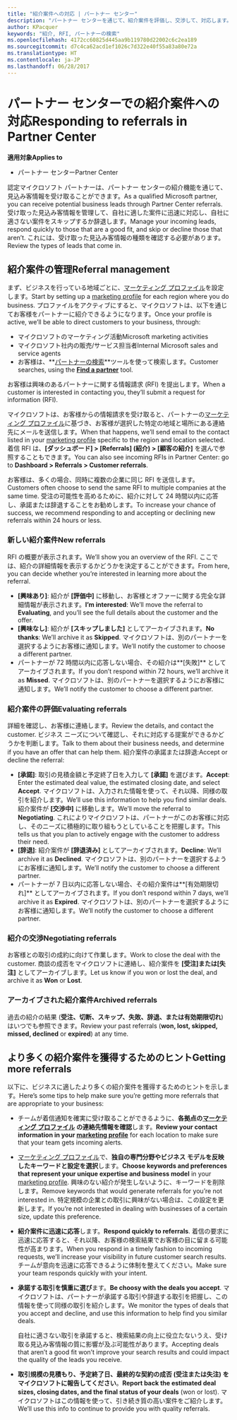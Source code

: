 ```yaml
---
title: "紹介案件への対応 | パートナー センター"
description: "パートナー センターを通じて、紹介案件を評価し、交渉して、対応します。"
author: KPacquer
keywords: "紹介, RFI, パートナーの検索"
ms.openlocfilehash: 4172cc60825d445aa9b119780d22002c6c2ea189
ms.sourcegitcommit: d7c4ca62acd1ef1026c7d322e40f55a83a80e72a
ms.translationtype: HT
ms.contentlocale: ja-JP
ms.lasthandoff: 06/28/2017
---
```

# <a name="responding-to-referrals-in-partner-center"></a><span data-ttu-id="4f8d6-104">パートナー センターでの紹介案件への対応</span><span class="sxs-lookup"><span data-stu-id="4f8d6-104">Responding to referrals in Partner Center</span></span>

**<span data-ttu-id="4f8d6-105">適用対象</span><span class="sxs-lookup"><span data-stu-id="4f8d6-105">Applies to</span></span>**

-  <span data-ttu-id="4f8d6-106">パートナー センター</span><span class="sxs-lookup"><span data-stu-id="4f8d6-106">Partner Center</span></span>

<span data-ttu-id="4f8d6-107">認定マイクロソフト パートナーは、パートナー センターの紹介機能を通じて、見込み客情報を受け取ることができます。</span><span class="sxs-lookup"><span data-stu-id="4f8d6-107">As a qualified Microsoft partner, you can receive potential business leads through Partner Center referrals.</span></span> <span data-ttu-id="4f8d6-108">受け取った見込み客情報を管理して、自社に適した案件に迅速に対応し、自社に適さない案件をスキップするか辞退します。</span><span class="sxs-lookup"><span data-stu-id="4f8d6-108">Manage your incoming leads, respond quickly to those that are a good fit, and skip or decline those that aren’t.</span></span> <span data-ttu-id="4f8d6-109">これには、受け取った見込み客情報の種類を確認する必要があります。</span><span class="sxs-lookup"><span data-stu-id="4f8d6-109">Review the types of leads that come in.</span></span> 

## <a name="referral-management"></a><span data-ttu-id="4f8d6-110">紹介案件の管理</span><span class="sxs-lookup"><span data-stu-id="4f8d6-110">Referral management</span></span>

<span data-ttu-id="4f8d6-111">まず、ビジネスを行っている地域ごとに、[マーケティング プロファイル](create-a-marketing-profile.md)を設定します。</span><span class="sxs-lookup"><span data-stu-id="4f8d6-111">Start by setting up a [marketing profile](create-a-marketing-profile.md) for each region where you do business.</span></span> <span data-ttu-id="4f8d6-112">プロファイルをアクティブにすると、マイクロソフトは、以下を通じてお客様をパートナーに紹介できるようになります。</span><span class="sxs-lookup"><span data-stu-id="4f8d6-112">Once your profile is active, we’ll be able to direct customers to your business, through:</span></span>

*  <span data-ttu-id="4f8d6-113">マイクロソフトのマーケティング活動</span><span class="sxs-lookup"><span data-stu-id="4f8d6-113">Microsoft marketing activities</span></span>
*  <span data-ttu-id="4f8d6-114">マイクロソフト社内の販売/サービス担当者</span><span class="sxs-lookup"><span data-stu-id="4f8d6-114">Internal Microsoft sales and service agents</span></span>
*  <span data-ttu-id="4f8d6-115">お客様は、**[パートナーの検索](https://partnercenter.microsoft.com/pcv/search)**ツールを使って検索します。</span><span class="sxs-lookup"><span data-stu-id="4f8d6-115">Customer searches, using the **[Find a partner](https://partnercenter.microsoft.com/pcv/search)** tool.</span></span>

<span data-ttu-id="4f8d6-116">お客様は興味のあるパートナーに関する情報請求 (RFI) を提出します。</span><span class="sxs-lookup"><span data-stu-id="4f8d6-116">When a customer is interested in contacting you, they’ll submit a request for information (RFI).</span></span> 

<span data-ttu-id="4f8d6-117">マイクロソフトは、お客様からの情報請求を受け取ると、パートナーの[マーケティング プロファイル](create-a-marketing-profile.md)に基づき、お客様が選択した特定の地域と場所にある連絡先にメールを送信します。</span><span class="sxs-lookup"><span data-stu-id="4f8d6-117">When that happens, we’ll send email to the contact listed in your [marketing profile](create-a-marketing-profile.md) specific to the region and location selected.</span></span> <span data-ttu-id="4f8d6-118">着信 RFI は、**[ダッシュボード] > [Referrals] (紹介) > [顧客の紹介]** を選んで参照することもできます。</span><span class="sxs-lookup"><span data-stu-id="4f8d6-118">You can also see incoming RFIs in Partner Center: go to **Dashboard > Referrals > Customer referrals**.</span></span>

<span data-ttu-id="4f8d6-119">お客様は、多くの場合、同時に複数の企業に同じ RFI を送信します。</span><span class="sxs-lookup"><span data-stu-id="4f8d6-119">Customers often choose to send the same RFI to multiple companies at the same time.</span></span> <span data-ttu-id="4f8d6-120">受注の可能性を高めるために、紹介に対して 24 時間以内に応答し、承諾または辞退することをお勧めします。</span><span class="sxs-lookup"><span data-stu-id="4f8d6-120">To increase your chance of success, we recommend responding to and accepting or declining new referrals within 24 hours or less.</span></span>

### <a name="new-referrals"></a><span data-ttu-id="4f8d6-121">新しい紹介案件</span><span class="sxs-lookup"><span data-stu-id="4f8d6-121">New referrals</span></span>

<span data-ttu-id="4f8d6-122">RFI の概要が表示されます。</span><span class="sxs-lookup"><span data-stu-id="4f8d6-122">We’ll show you an overview of the RFI.</span></span> <span data-ttu-id="4f8d6-123">ここでは、紹介の詳細情報を表示するかどうかを決定することができます。</span><span class="sxs-lookup"><span data-stu-id="4f8d6-123">From here, you can decide whether you’re interested in learning more about the referral.</span></span> 

*  <span data-ttu-id="4f8d6-124">**[興味あり]**: 紹介が **[評価中]** に移動し、お客様とオファーに関する完全な詳細情報が表示されます。</span><span class="sxs-lookup"><span data-stu-id="4f8d6-124">**I’m interested**: We’ll move the referral to **Evaluating**, and you’ll see the full details about the customer and the offer.</span></span> 
*  <span data-ttu-id="4f8d6-125">**[興味なし]**: 紹介が **[スキップしました]** としてアーカイブされます。</span><span class="sxs-lookup"><span data-stu-id="4f8d6-125">**No thanks**: We’ll archive it as **Skipped**.</span></span> <span data-ttu-id="4f8d6-126">マイクロソフトは、別のパートナーを選択するようにお客様に通知します。</span><span class="sxs-lookup"><span data-stu-id="4f8d6-126">We’ll notify the customer to choose a different partner.</span></span>
*  <span data-ttu-id="4f8d6-127">パートナーが 72 時間以内に応答しない場合、その紹介は**[失敗]** としてアーカイブされます。</span><span class="sxs-lookup"><span data-stu-id="4f8d6-127">If you don’t respond within 72 hours, we’ll archive it as **Missed**.</span></span> <span data-ttu-id="4f8d6-128">マイクロソフトは、別のパートナーを選択するようにお客様に通知します。</span><span class="sxs-lookup"><span data-stu-id="4f8d6-128">We’ll notify the customer to choose a different partner.</span></span>

### <a name="evaluating-referrals"></a><span data-ttu-id="4f8d6-129">紹介案件の評価</span><span class="sxs-lookup"><span data-stu-id="4f8d6-129">Evaluating referrals</span></span>

<span data-ttu-id="4f8d6-130">詳細を確認し、お客様に連絡します。</span><span class="sxs-lookup"><span data-stu-id="4f8d6-130">Review the details, and contact the customer.</span></span> <span data-ttu-id="4f8d6-131">ビジネス ニーズについて確認し、それに対応する提案ができるかどうかを判断します。</span><span class="sxs-lookup"><span data-stu-id="4f8d6-131">Talk to them about their business needs, and determine if you have an offer that can help them.</span></span> <span data-ttu-id="4f8d6-132">紹介案件の承諾または辞退:</span><span class="sxs-lookup"><span data-stu-id="4f8d6-132">Accept or decline the referral:</span></span> 

*  <span data-ttu-id="4f8d6-133">**[承諾]**: 取引の見積金額と予定終了日を入力して **[承諾]** を選びます。</span><span class="sxs-lookup"><span data-stu-id="4f8d6-133">**Accept**: Enter the estimated deal value, the estimated closing date, and select **Accept**.</span></span> <span data-ttu-id="4f8d6-134">マイクロソフトは、入力された情報を使って、それ以降、同様の取引を紹介します。</span><span class="sxs-lookup"><span data-stu-id="4f8d6-134">We’ll use this information to help you find similar deals.</span></span> <span data-ttu-id="4f8d6-135">紹介案件が **[交渉中]** に移動します。</span><span class="sxs-lookup"><span data-stu-id="4f8d6-135">We’ll move the referral to **Negotiating**.</span></span> <span data-ttu-id="4f8d6-136">これによりマイクロソフトは、パートナーがこのお客様に対応し、そのニーズに積極的に取り組もうとしていることを把握します。</span><span class="sxs-lookup"><span data-stu-id="4f8d6-136">This tells us that you plan to actively engage with the customer to address their need.</span></span>
*  <span data-ttu-id="4f8d6-137">**[辞退]**: 紹介案件が **[辞退済み]** としてアーカイブされます。</span><span class="sxs-lookup"><span data-stu-id="4f8d6-137">**Decline**: We’ll archive it as **Declined**.</span></span> <span data-ttu-id="4f8d6-138">マイクロソフトは、別のパートナーを選択するようにお客様に通知します。</span><span class="sxs-lookup"><span data-stu-id="4f8d6-138">We’ll notify the customer to choose a different partner.</span></span>
*  <span data-ttu-id="4f8d6-139">パートナーが 7 日以内に応答しない場合、その紹介案件は**[有効期限切れ]** としてアーカイブされます。</span><span class="sxs-lookup"><span data-stu-id="4f8d6-139">If you don’t respond within 7 days, we’ll archive it as **Expired**.</span></span> <span data-ttu-id="4f8d6-140">マイクロソフトは、別のパートナーを選択するようにお客様に通知します。</span><span class="sxs-lookup"><span data-stu-id="4f8d6-140">We’ll notify the customer to choose a different partner.</span></span>

### <a name="negotiating-referrals"></a><span data-ttu-id="4f8d6-141">紹介の交渉</span><span class="sxs-lookup"><span data-stu-id="4f8d6-141">Negotiating referrals</span></span>

<span data-ttu-id="4f8d6-142">お客様との取引の成約に向けて作業します。</span><span class="sxs-lookup"><span data-stu-id="4f8d6-142">Work to close the deal with the customer.</span></span> <span data-ttu-id="4f8d6-143">商談の成否をマイクロソフトに連絡し、紹介案件を **[受注]**または**[失注]** としてアーカイブします。</span><span class="sxs-lookup"><span data-stu-id="4f8d6-143">Let us know if you won or lost the deal, and archive it as **Won** or **Lost**.</span></span> 

### <a name="archived-referrals"></a><span data-ttu-id="4f8d6-144">アーカイブされた紹介案件</span><span class="sxs-lookup"><span data-stu-id="4f8d6-144">Archived referrals</span></span>

<span data-ttu-id="4f8d6-145">過去の紹介の結果 (**受注、切断、スキップ、失敗、辞退、**または**有効期限切れ**) はいつでも参照できます。</span><span class="sxs-lookup"><span data-stu-id="4f8d6-145">Review your past referrals (**won, lost, skipped, missed, declined** or **expired**) at any time.</span></span> 

## <a name="getting-more-referrals"></a><span data-ttu-id="4f8d6-146">より多くの紹介案件を獲得するためのヒント</span><span class="sxs-lookup"><span data-stu-id="4f8d6-146">Getting more referrals</span></span>

<span data-ttu-id="4f8d6-147">以下に、ビジネスに適したより多くの紹介案件を獲得するためのヒントを示します。</span><span class="sxs-lookup"><span data-stu-id="4f8d6-147">Here’s some tips to help make sure you’re getting more referrals that are appropriate to your business:</span></span>

*  <span data-ttu-id="4f8d6-148">チームが着信通知を確実に受け取ることができるように、**各拠点の[マーケティング プロファイル](create-a-marketing-profile.md) の連絡先情報を確認**します。</span><span class="sxs-lookup"><span data-stu-id="4f8d6-148">**Review your contact information in your [marketing profile](create-a-marketing-profile.md)** for each location to make sure that your team gets incoming alerts.</span></span>

*  <span data-ttu-id="4f8d6-149">[マーケティング プロファイル](create-a-marketing-profile.md)で、**独自の専門分野やビジネス モデルを反映したキーワードと設定を選択**します。</span><span class="sxs-lookup"><span data-stu-id="4f8d6-149">**Choose keywords and preferences that represent your unique expertise and business model** in your [marketing profile](create-a-marketing-profile.md).</span></span> <span data-ttu-id="4f8d6-150">興味のない紹介が発生しないように、キーワードを削除します。</span><span class="sxs-lookup"><span data-stu-id="4f8d6-150">Remove keywords that would generate referrals for you’re not interested in.</span></span> <span data-ttu-id="4f8d6-151">特定規模の企業との取引に興味がない場合は、この設定を更新します。</span><span class="sxs-lookup"><span data-stu-id="4f8d6-151">If you’re not interested in dealing with businesses of a certain size, update this preference.</span></span>

*  <span data-ttu-id="4f8d6-152">**紹介案件に迅速に応答**します。</span><span class="sxs-lookup"><span data-stu-id="4f8d6-152">**Respond quickly to referrals**.</span></span> <span data-ttu-id="4f8d6-153">着信の要求に迅速に応答すると、それ以降、お客様の検索結果でお客様の目に留まる可能性が高まります。</span><span class="sxs-lookup"><span data-stu-id="4f8d6-153">When you respond in a timely fashion to incoming requests, we’ll increase your visibility in future customer search results.</span></span> <span data-ttu-id="4f8d6-154">チームが意向を迅速に応答できるように体制を整えてください。</span><span class="sxs-lookup"><span data-stu-id="4f8d6-154">Make sure your team responds quickly with your intent.</span></span>

*  <span data-ttu-id="4f8d6-155">**承諾する取引を慎重に選び**ます。</span><span class="sxs-lookup"><span data-stu-id="4f8d6-155">**Be choosy with the deals you accept**.</span></span> <span data-ttu-id="4f8d6-156">マイクロソフトは、パートナーが承諾する取引や辞退する取引を把握し、この情報を使って同様の取引を紹介します。</span><span class="sxs-lookup"><span data-stu-id="4f8d6-156">We monitor the types of deals that you accept and decline, and use this information to help find you similar deals.</span></span> 

   <span data-ttu-id="4f8d6-157">自社に適さない取引を承諾すると、検索結果の向上に役立たないうえ、受け取る見込み客情報の質に影響が及ぶ可能性があります。</span><span class="sxs-lookup"><span data-stu-id="4f8d6-157">Accepting deals that aren’t a good fit won’t improve your search results and could impact the quality of the leads you receive.</span></span>

*  <span data-ttu-id="4f8d6-158">**取引規模の見積もり、予定終了日、最終的な契約の成否 (受注または失注) をマイクロソフトに報告してください**。</span><span class="sxs-lookup"><span data-stu-id="4f8d6-158">**Report back the estimated deal sizes, closing dates, and the final status of your deals** (won or lost).</span></span> <span data-ttu-id="4f8d6-159">マイクロソフトはこの情報を使って、引き続き質の高い案件をご紹介します。</span><span class="sxs-lookup"><span data-stu-id="4f8d6-159">We’ll use this info to continue to provide you with quality referrals.</span></span>
